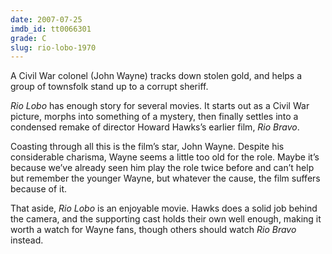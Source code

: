 ```yaml
---
date: 2007-07-25
imdb_id: tt0066301
grade: C
slug: rio-lobo-1970
---
```


A Civil War colonel (John Wayne) tracks down stolen gold, and helps a group of townsfolk stand up to a corrupt sheriff.

_Rio Lobo_ has enough story for several movies. It starts out as a Civil War picture, morphs into something of a mystery, then finally settles into a condensed remake of director Howard Hawks’s earlier film, <span data-imdb-id="tt0053221">_Rio Bravo_</span>.

Coasting through all this is the film’s star, John Wayne. Despite his considerable charisma, Wayne seems a little too old for the role. Maybe it’s because we’ve already seen him play the role twice before and can’t help but remember the younger Wayne, but whatever the cause, the film suffers because of it.

That aside, _Rio Lobo_ is an enjoyable movie. Hawks does a solid job behind the camera, and the supporting cast holds their own well enough, making it worth a watch for Wayne fans, though others should watch _Rio Bravo_ instead.
